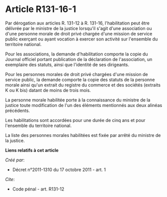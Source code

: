 # Article R131-16-1

Par dérogation aux articles R. 131-12 à R. 131-16, l'habilitation peut être délivrée par le ministre de la justice lorsqu'il
s'agit d'une association ou d'une personne morale de droit privé chargée d'une mission de service public exerçant ou ayant
vocation à exercer son activité sur l'ensemble du territoire national.

Pour les associations, la demande d'habilitation comporte la copie du Journal officiel portant publication de la déclaration
de l'association, un exemplaire des statuts, ainsi que l'identité de ses dirigeants.

Pour les personnes morales de droit privé chargées d'une mission de service public, la demande comporte la copie des statuts
de la personne morale ainsi qu'un extrait du registre du commerce et des sociétés (extraits K ou K bis) datant de moins de
trois mois.

La personne morale habilitée porte à la connaissance du ministre de la justice toute modification de l'un des éléments
mentionnés aux deux alinéas précédents.

Les habilitations sont accordées pour une durée de cinq ans et pour l'ensemble du territoire national.

La liste des personnes morales habilitées est fixée par arrêté du ministre de la justice.

**Liens relatifs à cet article**

_Créé par_:

  - Décret n°2011-1310 du 17 octobre 2011 - art. 1

_Cite_:

  - Code pénal - art. R131-12

